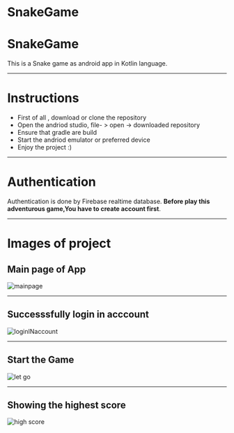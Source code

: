 # SnakeGame
# SnakeGame
This is a Snake game as android app in Kotlin language. 

---
# Instructions
 - First of all , download or clone the repository
 - Open the andriod studio, file- > open -> downloaded repository
 - Ensure that gradle are build
 - Start the andriod emulator or preferred device
 - Enjoy the project :)
 
 ---
 
 # Authentication
 Authentication is done by Firebase realtime database. **Before play this adventurous game,You have to create account first**.
 
 ---
 
 # Images of project
 
 ## Main page of App
 
 ![mainpage](https://user-images.githubusercontent.com/65533457/82310596-d6b15c00-9981-11ea-94dd-a01870b4a708.png)
 
 ---
 
 ## Successsfully login in acccount
 
 ![loginINaccount](https://user-images.githubusercontent.com/65533457/82310791-0f513580-9982-11ea-9e67-5ed0692ef321.png)
 
 ---
 ## Start the Game
 
 ![let go](https://user-images.githubusercontent.com/65533457/82310881-2ee85e00-9982-11ea-8222-bdbb9011da97.png)
 
 ---
 ## Showing the highest score
 
 ![high score](https://user-images.githubusercontent.com/65533457/82310959-4cb5c300-9982-11ea-90b2-a5955ad8fe47.png)
